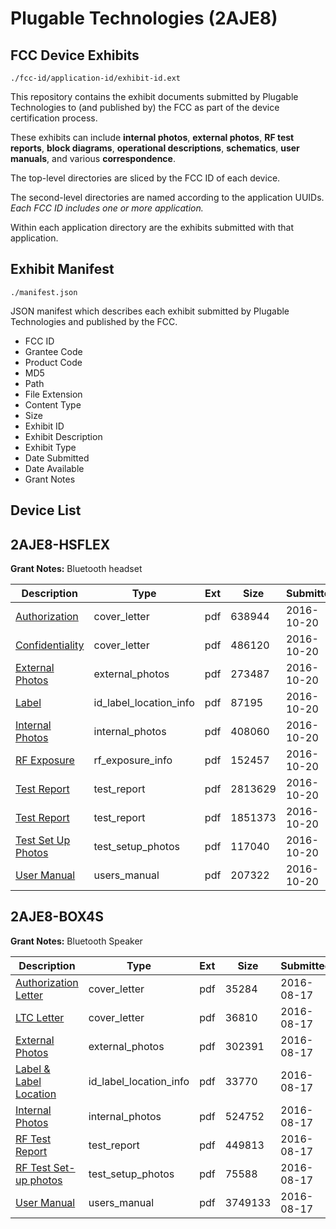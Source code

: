 # Plugable Technologies (2AJE8)
## FCC Device Exhibits

```
./fcc-id/application-id/exhibit-id.ext
```

This repository contains the exhibit documents submitted by Plugable Technologies to (and published by) the FCC as part of the device certification process.

These exhibits can include **internal photos**, **external photos**, **RF test reports**, **block diagrams**, **operational descriptions**, **schematics**, **user manuals**, and various **correspondence**.

The top-level directories are sliced by the FCC ID of each device.

The second-level directories are named according to the application UUIDs. *Each FCC ID includes one or more application.*

Within each application directory are the exhibits submitted with that application. 

## Exhibit Manifest

```
./manifest.json
```

JSON manifest which describes each exhibit submitted by Plugable Technologies and published by the FCC.

- FCC ID
- Grantee Code
- Product Code
- MD5
- Path
- File Extension
- Content Type
- Size
- Exhibit ID
- Exhibit Description
- Exhibit Type
- Date Submitted
- Date Available
- Grant Notes

## Device List
## 2AJE8-HSFLEX
**Grant Notes:** Bluetooth headset

| Description | Type | Ext | Size | Submitted | Available |
| ----------- | ---- | --- | ---- | --------- | --------- |
| [Authorization](2AJE8-HSFLEX/73949a2f693861dfbe6a332639b9ca8a/3170233.pdf) | cover_letter | pdf | 638944 | 2016-10-20 | 2016-10-23 |
| [Confidentiality](2AJE8-HSFLEX/73949a2f693861dfbe6a332639b9ca8a/3170234.pdf) | cover_letter | pdf | 486120 | 2016-10-20 | 2016-10-23 |
| [External Photos](2AJE8-HSFLEX/73949a2f693861dfbe6a332639b9ca8a/3170235.pdf) | external_photos | pdf | 273487 | 2016-10-20 | 2016-10-23 |
| [Label](2AJE8-HSFLEX/73949a2f693861dfbe6a332639b9ca8a/3170237.pdf) | id_label_location_info | pdf | 87195 | 2016-10-20 | 2016-10-23 |
| [Internal Photos](2AJE8-HSFLEX/73949a2f693861dfbe6a332639b9ca8a/3170236.pdf) | internal_photos | pdf | 408060 | 2016-10-20 | 2016-10-23 |
| [RF Exposure](2AJE8-HSFLEX/73949a2f693861dfbe6a332639b9ca8a/3170243.pdf) | rf_exposure_info | pdf | 152457 | 2016-10-20 | 2016-10-23 |
| [Test Report](2AJE8-HSFLEX/73949a2f693861dfbe6a332639b9ca8a/3170241.pdf) | test_report | pdf | 2813629 | 2016-10-20 | 2016-10-23 |
| [Test Report](2AJE8-HSFLEX/73949a2f693861dfbe6a332639b9ca8a/3170242.pdf) | test_report | pdf | 1851373 | 2016-10-20 | 2016-10-23 |
| [Test Set Up Photos](2AJE8-HSFLEX/73949a2f693861dfbe6a332639b9ca8a/3170240.pdf) | test_setup_photos | pdf | 117040 | 2016-10-20 | 2016-10-23 |
| [User Manual](2AJE8-HSFLEX/73949a2f693861dfbe6a332639b9ca8a/3170244.pdf) | users_manual | pdf | 207322 | 2016-10-20 | 2016-10-23 |
## 2AJE8-BOX4S
**Grant Notes:** Bluetooth Speaker

| Description | Type | Ext | Size | Submitted | Available |
| ----------- | ---- | --- | ---- | --------- | --------- |
| [Authorization Letter](2AJE8-BOX4S/310e015a1b8da7e2d665f6eb7736dc93/3101029.pdf) | cover_letter | pdf | 35284 | 2016-08-17 | 2016-08-17 |
| [LTC Letter](2AJE8-BOX4S/310e015a1b8da7e2d665f6eb7736dc93/3101030.pdf) | cover_letter | pdf | 36810 | 2016-08-17 | 2016-08-17 |
| [External Photos](2AJE8-BOX4S/310e015a1b8da7e2d665f6eb7736dc93/3101031.pdf) | external_photos | pdf | 302391 | 2016-08-17 | 2016-08-17 |
| [Label & Label Location](2AJE8-BOX4S/310e015a1b8da7e2d665f6eb7736dc93/3101032.pdf) | id_label_location_info | pdf | 33770 | 2016-08-17 | 2016-08-17 |
| [Internal Photos](2AJE8-BOX4S/310e015a1b8da7e2d665f6eb7736dc93/3101033.pdf) | internal_photos | pdf | 524752 | 2016-08-17 | 2016-08-17 |
| [RF Test Report](2AJE8-BOX4S/310e015a1b8da7e2d665f6eb7736dc93/3101036.pdf) | test_report | pdf | 449813 | 2016-08-17 | 2016-08-17 |
| [ RF Test Set-up photos](2AJE8-BOX4S/310e015a1b8da7e2d665f6eb7736dc93/3101037.pdf) | test_setup_photos | pdf | 75588 | 2016-08-17 | 2016-08-17 |
| [User Manual](2AJE8-BOX4S/310e015a1b8da7e2d665f6eb7736dc93/3101038.pdf) | users_manual | pdf | 3749133 | 2016-08-17 | 2016-08-17 |
